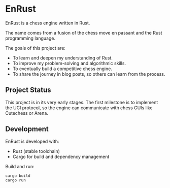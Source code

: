# EnRust

EnRust is a chess engine written in Rust.

The name comes from a fusion of the chess move en passant and the Rust programming language.

The goals of this project are:
- To learn and deepen my understanding of Rust.
- To improve my problem-solving and algorithmic skills.
- To eventually build a competitive chess engine.
- To share the journey in blog posts, so others can learn from the process.

## Project Status

This project is in its very early stages. The first milestone is to implement the UCI protocol,
so the engine can communicate with chess GUIs like Cutechess or Arena.

## Development

EnRust is developed with:
- Rust (stable toolchain)
- Cargo for build and dependency management

Build and run:
``` bash
cargo build
cargo run
```